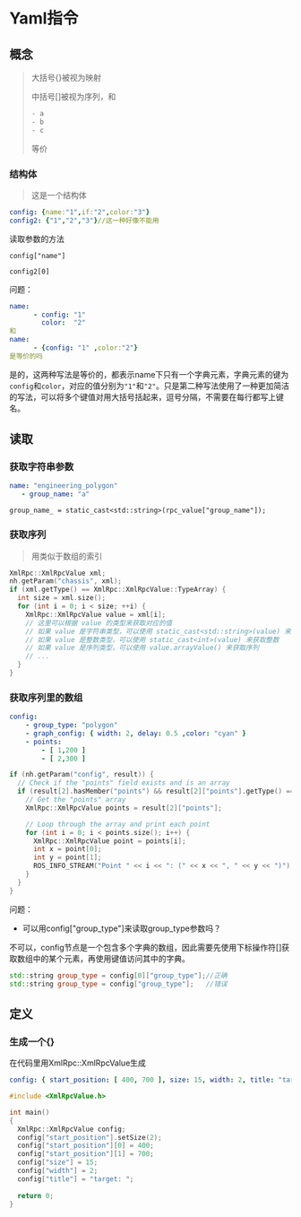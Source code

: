 # Yaml指令



## 概念

> 大括号{}被视为映射
>
> 
>
> 中括号[]被视为序列，和
>
> ```c
> - a
> - b
> - c
> ```
>
> 等价

### 结构体

> 这是一个结构体

```yaml
config: {name:"1",if:"2",color:"3"}
config2: {"1","2","3"}//这一种好像不能用
```

读取参数的方法

`config["name"]`

`config2[0]`



问题：

```yaml
name:
      - config: "1"
        color:  "2"
和
name:
      - {config: "1" ,color:"2"}
是等价的吗
```

是的，这两种写法是等价的，都表示name下只有一个字典元素，字典元素的键为`config`和`color`，对应的值分别为`"1"`和`"2"`。只是第二种写法使用了一种更加简洁的写法，可以将多个键值对用大括号括起来，逗号分隔，不需要在每行都写上键名。



## 读取

### 获取字符串参数

```yaml
name: "engineering_polygon"
   - group_name: "a"
```

```
group_name_ = static_cast<std::string>(rpc_value["group_name"]);
```



### 获取序列

> 用类似于数组的索引

```cpp
XmlRpc::XmlRpcValue xml;
nh.getParam("chassis", xml);
if (xml.getType() == XmlRpc::XmlRpcValue::TypeArray) {
  int size = xml.size();
  for (int i = 0; i < size; ++i) {
    XmlRpc::XmlRpcValue value = xml[i];
    // 这里可以根据 value 的类型来获取对应的值
    // 如果 value 是字符串类型，可以使用 static_cast<std::string>(value) 来获取字符串
    // 如果 value 是整数类型，可以使用 static_cast<int>(value) 来获取整数
    // 如果 value 是序列类型，可以使用 value.arrayValue() 来获取序列
    // ...
  }
}
```



### 获取序列里的数组

```yaml
config:
	- group_type: "polygon"
	- graph_config: { width: 2, delay: 0.5 ,color: "cyan" }
	- points:
		- [ 1,200 ]
		- [ 2,300 ]
```

```cpp
if (nh.getParam("config", result)) {
  // Check if the "points" field exists and is an array
  if (result[2].hasMember("points") && result[2]["points"].getType() == XmlRpc::XmlRpcValue::TypeArray) {
    // Get the "points" array
    XmlRpc::XmlRpcValue points = result[2]["points"];

    // Loop through the array and print each point
    for (int i = 0; i < points.size(); i++) {
      XmlRpc::XmlRpcValue point = points[i];
      int x = point[0];
      int y = point[1];
      ROS_INFO_STREAM("Point " << i << ": (" << x << ", " << y << ")");
    }
  }
}
```



问题：

- 可以用config["group_type"]来读取group_type参数吗？

不可以，config节点是一个包含多个字典的数组，因此需要先使用下标操作符[]获取数组中的某个元素，再使用键值访问其中的字典。

```c++
std::string group_type = config[0]["group_type"];//正确
std::string group_type = config["group_type"];   //错误
```





## 定义

### 生成一个{}

在代码里用XmlRpc::XmlRpcValue生成

```yaml
config: { start_position: [ 400, 700 ], size: 15, width: 2, title: "target: " }
```

```c++
#include <XmlRpcValue.h>

int main()
{
  XmlRpc::XmlRpcValue config;
  config["start_position"].setSize(2);
  config["start_position"][0] = 400;
  config["start_position"][1] = 700;
  config["size"] = 15;
  config["width"] = 2;
  config["title"] = "target: ";
  
  return 0;
}
```

